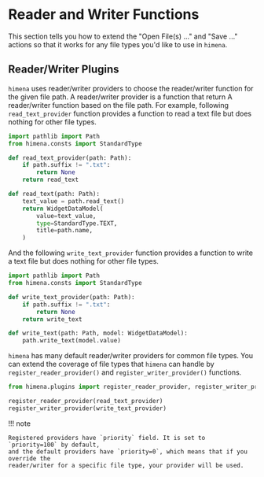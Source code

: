 # Reader and Writer Functions

This section tells you how to extend the "Open File(s) ..." and "Save ..." actions so
that it works for any file types you'd like to use in `himena`.

## Reader/Writer Plugins

`himena` uses reader/writer providers to choose the reader/writer function for the
given file path. A reader/writer provider is a function that return A reader/writer
function based on the file path. For example, following `read_text_provider` function
provides a function to read a text file but does nothing for other file types.

``` python
import pathlib import Path
from himena.consts import StandardType

def read_text_provider(path: Path):
    if path.suffix != ".txt":
        return None
    return read_text

def read_text(path: Path):
    text_value = path.read_text()
    return WidgetDataModel(
        value=text_value,
        type=StandardType.TEXT,
        title=path.name,
    )
```

And the following `write_text_provider` function provides a function to write a text file but does nothing for other file types.

``` python
import pathlib import Path
from himena.consts import StandardType

def write_text_provider(path: Path):
    if path.suffix != ".txt":
        return None
    return write_text

def write_text(path: Path, model: WidgetDataModel):
    path.write_text(model.value)

```

`himena` has many default reader/writer providers for common file types. You can extend
the coverage of file types that `himena` can handle by `register_reader_provider()` and
`register_writer_provider()` functions.

``` python
from himena.plugins import register_reader_provider, register_writer_provider

register_reader_provider(read_text_provider)
register_writer_provider(write_text_provider)
```

!!! note

    Registered providers have `priority` field. It is set to `priority=100` by default,
    and the default providers have `priority=0`, which means that if you override the
    reader/writer for a specific file type, your provider will be used.
